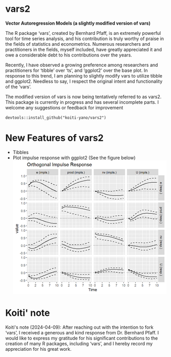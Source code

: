 # vars2
**Vector Autoregression Models (a slightly modified version of vars)**

The R package ‘vars’, created by Bernhard Pfaff, is an extremely powerful tool for time series analysis, and his contribution is truly worthy of praise in the fields of statistics and econometrics. Numerous researchers and practitioners in the fields, myself included, have greatly appreciated it and owe a considerable debt to his contributions over the years.

Recently, I have observed a growing preference among researchers and practitioners for ‘tibble’ over ‘ts’, and ‘ggplot2’ over the base plot. In response to this trend, I am planning to slightly modify vars to utilize tibble and ggplot2.  Needless to say, I respect the original intent and functionality of the ‘vars’.

The modified version of vars is now being tentatively referred to as vars2. This package is currently in progress and has several incomplete parts. I welcome any suggestions or feedback for improvement

```
devtools::install_github("koiti-yano/vars2")
```

# New Features of vars2
+ Tibbles
+ Plot impulse response with ggplot2 (See the figure below)
![Screenshot of ](tools/figure/plot_irf_with_vars2.png)

# Koiti' note
Koiti's note (2024-04-09): After reaching out with the intention to fork ‘vars’, I received a generous and kind response from Dr. Bernhard Pfaff. I would like to express my gratitude for his significant contributions to the creation of many R packages, including ‘vars’, and I hereby record my appreciation for his great work.
